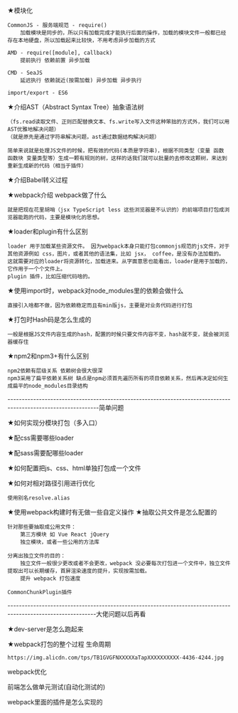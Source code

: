 ★模块化

    CommonJS - 服务端规范 - require()
        加载模块是同步的，所以只有加载完成才能执行后面的操作，加载的模块文件一般都已经存在本地硬盘，所以加载起来比较快，不用考虑异步加载的方式

    AMD - require([module], callback)
        提前执行 依赖前置 异步加载

    CMD - SeaJS
        延迟执行 依赖就近(按需加载) 异步加载 异步执行

    import/export - ES6

★介绍AST（Abstract Syntax Tree）抽象语法树

    （fs.read读取文件、正则匹配替换文本、fs.write写入文件这种笨拙的方式外，我们可以用AST优雅地解决问题）
    （就是原先是通过字符串解决问题，ast通过数据结构解决问题）

    简单来说就是处理JS文件的时候，把有效的代码(本质是字符串)，根据不同类型（变量 函数 函数块 变量类型等）生成一颗有规则的树，这样的话我们就可以批量的去修改这颗树，来达到重新生成新的代码（相当于插件）

★介绍Babel转义过程

★webpack介绍 webpack做了什么

    就是把现在花里胡哨（jsx TypeScript less 这些浏览器是不认识的）的前端项目打包成浏览器能跑的代码，主要是模块化的思想。

★loader和plugin有什么区别

    loader 用于加载某些资源文件。 因为webpack本身只能打包commonjs规范的js文件，对于其他资源例如 css，图片，或者其他的语法集，比如 jsx， coffee，是没有办法加载的。 这就需要对应的loader将资源转化，加载进来。从字面意思也能看出，loader是用于加载的，它作用于一个个文件上。
    plugin 插件，比如压缩代码啥的。

★使用import时，webpack对node_modules里的依赖会做什么

    直接引入啥都不做，因为依赖稳定而且有min版js，主要是对业务代码进行打包

★打包时Hash码是怎么生成的

    一般是根据JS文件内容生成的hash，配置的时候只要文件内容不变，hash就不变，就会被浏览器缓存住

★npm2和npm3+有什么区别

    npm2依赖有层级关系 依赖树会很大很深
    npm3采用了扁平依赖关系树 缺点是npm必须首先遍历所有的项目依赖关系，然后再决定如何生成扁平的node_modules目录结构

--------------------------------------------------------------------------------------------------------------简单问题

★如何实现分模块打包（多入口）

★配css需要哪些loader

★配sass需要配哪些loader

★如何配置把js、css、html单独打包成一个文件

★如何对相对路径引用进行优化

    使用别名resolve.alias

★使用webpack构建时有无做一些自定义操作
★抽取公共文件是怎么配置的

    针对那些要抽取成公用文件：
        第三方模块 如 Vue React jQuery
        独立模块，或者一些公用的方法库

    分离出独立文件的目的：
        独立文件一般很少更改或者不会更改，webpack 没必要每次打包进一个文件中，独立文件提取出可以长期缓存，首屏渲染速度的提升，实现按需加载。
        提升 webpack 打包速度

    CommonChunkPlugin插件

-------------------------------------------------------------------------------------------------------------大佬问题以后再看

★dev-server是怎么跑起来

★webpack打包的整个过程 生命周期

    https://img.alicdn.com/tps/TB1GVGFNXXXXXaTapXXXXXXXXXX-4436-4244.jpg

webpack优化

前端怎么做单元测试(自动化测试的)

webpack里面的插件是怎么实现的
